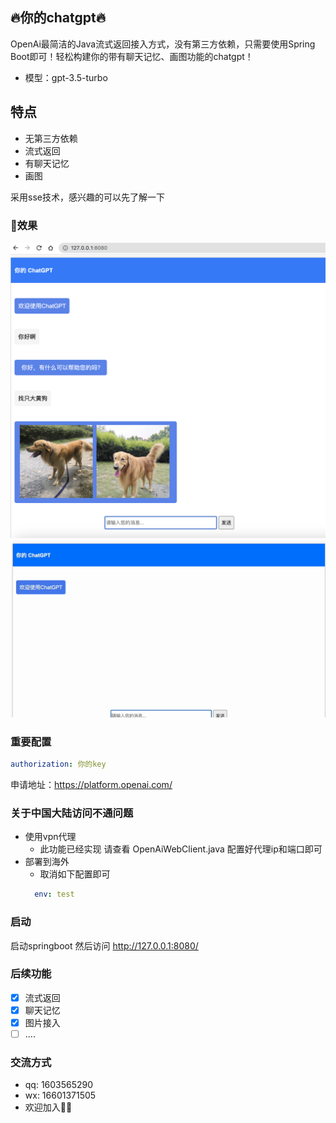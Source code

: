 ## 🔥你的chatgpt🔥

OpenAi最简洁的Java流式返回接入方式，没有第三方依赖，只需要使用Spring Boot即可！轻松构建你的带有聊天记忆、画图功能的chatgpt！
- 模型：gpt-3.5-turbo


## 特点

* 无第三方依赖
* 流式返回
* 有聊天记忆
* 画图

采用sse技术，感兴趣的可以先了解一下

### 👀效果

![截图1](docs/demo1.png)
![截图2](docs/demo2.gif)

### 重要配置

```yaml
authorization: 你的key
```
申请地址：https://platform.openai.com/

### 关于中国大陆访问不通问题

* 使用vpn代理
    - 此功能已经实现 请查看 OpenAiWebClient.java 配置好代理ip和端口即可
* 部署到海外
    - 取消如下配置即可
  ```yaml
    env: test
    ```

### 启动

启动springboot 然后访问 http://127.0.0.1:8080/

### 后续功能

- [X] 流式返回
- [X] 聊天记忆
- [X] 图片接入
- [ ] ....

### 交流方式

- qq: 1603565290
- wx: 16601371505
- 欢迎加入👏👏

